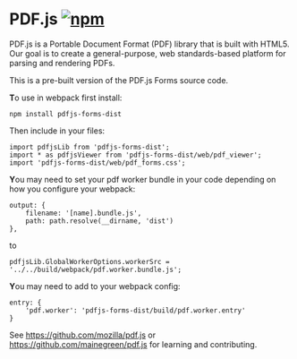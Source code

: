 # PDF.js [![npm](https://img.shields.io/npm/v/pdfjs-forms-dist.svg?style=flat-square)](https://www.npmjs.com/package/pdfjs-forms-dist)

PDF.js is a Portable Document Format (PDF) library that is built with HTML5.
Our goal is to create a general-purpose, web standards-based platform for
parsing and rendering PDFs.

This is a pre-built version of the PDF.js Forms source code.

**T**o use in webpack first install:

    npm install pdfjs-forms-dist

Then include in your files:

    import pdfjsLib from 'pdfjs-forms-dist';
    import * as pdfjsViewer from 'pdfjs-forms-dist/web/pdf_viewer';
    import 'pdfjs-forms-dist/web/pdf_forms.css';
    
**Y**ou may need to set your pdf worker bundle in your code depending on how you configure your webpack:

    output: {
        filename: '[name].bundle.js',
        path: path.resolve(__dirname, 'dist')
    },
    
to

    pdfjsLib.GlobalWorkerOptions.workerSrc = '../../build/webpack/pdf.worker.bundle.js';
    
    
**Y**ou may need to add to your webpack config:

    entry: {
        'pdf.worker': 'pdfjs-forms-dist/build/pdf.worker.entry'
    }    

See https://github.com/mozilla/pdf.js or https://github.com/mainegreen/pdf.js for learning and contributing.

